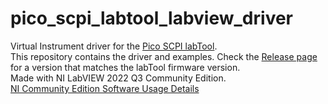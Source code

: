 # pico_scpi_labtool_labview_driver
Virtual Instrument driver for the [Pico SCPI labTool](https://github.com/jancumps/pico_scpi_usbtmc_labtool).  
This repository contains the driver and examples. Check the [Release page](https://github.com/jancumps/pico_scpi_labtool_labview_driver/releases) for a version that matches the labTool firmware version.  
Made with NI LabVIEW 2022 Q3 Community Edition.  
[NI Community Edition Software Usage Details](https://www.ni.com/en/support/documentation/supplemental/20/labview-community-edition-usage-details.html)
